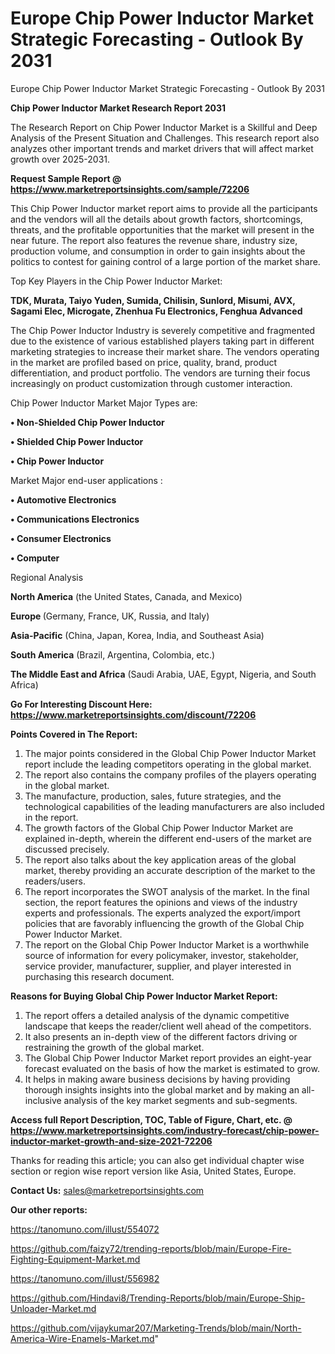 # Europe Chip Power Inductor Market Strategic Forecasting - Outlook By 2031
Europe Chip Power Inductor Market Strategic Forecasting - Outlook By 2031

<strong>Chip Power Inductor Market Research Report 2031</strong>

The Research Report on Chip Power Inductor Market is a Skillful and Deep Analysis of the Present Situation and Challenges. This research report also analyzes other important trends and market drivers that will affect market growth over 2025-2031.

<strong>Request Sample Report @ <a href=https://www.marketreportsinsights.com/sample/72206>https://www.marketreportsinsights.com/sample/72206</a></strong>

This Chip Power Inductor market report aims to provide all the participants and the vendors will all the details about growth factors, shortcomings, threats, and the profitable opportunities that the market will present in the near future. The report also features the revenue share, industry size, production volume, and consumption in order to gain insights about the politics to contest for gaining control of a large portion of the market share.

Top Key Players in the Chip Power Inductor Market:

<strong>TDK, Murata, Taiyo Yuden, Sumida, Chilisin, Sunlord, Misumi, AVX, Sagami Elec, Microgate, Zhenhua Fu Electronics, Fenghua Advanced</strong>

The Chip Power Inductor Industry is severely competitive and fragmented due to the existence of various established players taking part in different marketing strategies to increase their market share. The vendors operating in the market are profiled based on price, quality, brand, product differentiation, and product portfolio. The vendors are turning their focus increasingly on product customization through customer interaction.

Chip Power Inductor Market Major Types are:

<strong>• Non-Shielded Chip Power Inductor

• Shielded Chip Power Inductor

• Chip Power Inductor</strong>

Market Major end-user applications :

<strong>• Automotive Electronics

• Communications Electronics

• Consumer Electronics

• Computer</strong>

Regional Analysis

</u><strong><b>North America</b></strong> (the United States, Canada, and Mexico)

<strong><b>Europe </b></strong>(Germany, France, UK, Russia, and Italy)

<strong><b>Asia-Pacific</b></strong> (China, Japan, Korea, India, and Southeast Asia)

<strong><b>South America</b></strong> (Brazil, Argentina, Colombia, etc.)

<strong><b>The Middle East and Africa</b></strong> (Saudi Arabia, UAE, Egypt, Nigeria, and South Africa)

<strong>Go For Interesting Discount Here: <a href=https://www.marketreportsinsights.com/discount/72206>https://www.marketreportsinsights.com/discount/72206</a></strong>

<strong>Points Covered in The Report:</strong>
<ol>
  <li>The major points considered in the Global Chip Power Inductor Market report include the leading competitors operating in the global market.</li>
  <li>The report also contains the company profiles of the players operating in the global market.</li>
  <li>The manufacture, production, sales, future strategies, and the technological capabilities of the leading manufacturers are also included in the report.</li>
  <li>The growth factors of the Global Chip Power Inductor Market are explained in-depth, wherein the different end-users of the market are discussed precisely.</li>
  <li>The report also talks about the key application areas of the global market, thereby providing an accurate description of the market to the readers/users.</li>
  <li>The report incorporates the SWOT analysis of the market. In the final section, the report features the opinions and views of the industry experts and professionals. The experts analyzed the export/import policies that are favorably influencing the growth of the Global Chip Power Inductor Market.</li>
  <li>The report on the Global Chip Power Inductor Market is a worthwhile source of information for every policymaker, investor, stakeholder, service provider, manufacturer, supplier, and player interested in purchasing this research document.</li>
</ol>
<strong>Reasons for Buying Global Chip Power Inductor Market Report:</strong>

<ol>
  <li>The report offers a detailed analysis of the dynamic competitive landscape that keeps the reader/client well ahead of the competitors.</li>
  <li>It also presents an in-depth view of the different factors driving or restraining the growth of the global market.</li>
  <li>The Global Chip Power Inductor Market report provides an eight-year forecast evaluated on the basis of how the market is estimated to grow.</li>
  <li>It helps in making aware business decisions by having providing thorough insights insights into the global market and by making an all-inclusive analysis of the key market segments and sub-segments.</li>
</ol>
<strong>Access full Report Description, TOC, Table of Figure, Chart, etc. @ <a href=https://www.marketreportsinsights.com/industry-forecast/chip-power-inductor-market-growth-and-size-2021-72206>https://www.marketreportsinsights.com/industry-forecast/chip-power-inductor-market-growth-and-size-2021-72206</a></strong>


Thanks for reading this article; you can also get individual chapter wise section or region wise report version like Asia, United States, Europe.

<strong>Contact Us:</strong>
sales@marketreportsinsights.com

<strong>Our other reports:</strong>

<a href=https://tanomuno.com/illust/554072>https://tanomuno.com/illust/554072</a>

<a href=https://github.com/faizy72/trending-reports/blob/main/Europe-Fire-Fighting-Equipment-Market.md>https://github.com/faizy72/trending-reports/blob/main/Europe-Fire-Fighting-Equipment-Market.md</a>

<a href=https://tanomuno.com/illust/556982>https://tanomuno.com/illust/556982</a>

<a href=https://github.com/Hindavi8/Trending-Reports/blob/main/Europe-Ship-Unloader-Market.md>https://github.com/Hindavi8/Trending-Reports/blob/main/Europe-Ship-Unloader-Market.md</a>

<a href=https://github.com/vijaykumar207/Marketing-Trends/blob/main/North-America-Wire-Enamels-Market.md>https://github.com/vijaykumar207/Marketing-Trends/blob/main/North-America-Wire-Enamels-Market.md</a>"
